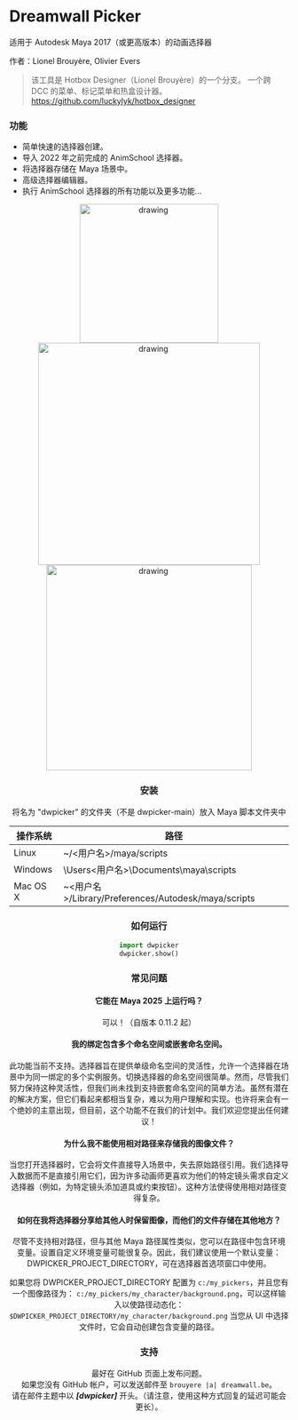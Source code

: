 # Dreamwall Picker

适用于 Autodesk Maya 2017（或更高版本）的动画选择器

作者：Lionel Brouyère, Olivier Evers
> 该工具是 Hotbox Designer（Lionel Brouyère）的一个分支。
> 一个跨 DCC 的菜单、标记菜单和热盒设计器。
> https://github.com/luckylyk/hotbox_designer

### 功能
- 简单快速的选择器创建。
- 导入 2022 年之前完成的 AnimSchool 选择器。
- 将选择器存储在 Maya 场景中。
- 高级选择器编辑器。
- 执行 AnimSchool 选择器的所有功能以及更多功能...
<center><img src="https://raw.githubusercontent.com/DreamWall-Animation/dwpicker/main/screenshots/picker.gif" alt="drawing" align="center" width="250"/> <img src="https://s10.gifyu.com/images/createbuttons.gif" alt="drawing" align="center" width="400"/>
<img src="https://raw.githubusercontent.com/DreamWall-Animation/dwpicker/main/screenshots/editor.gif" alt="drawing" align="center" width="370"/>

### 安装
将名为 "dwpicker" 的文件夹（不是 dwpicker-main）放入 Maya 脚本文件夹中

| 操作系统 | 路径                                                  |
| ------   | ------                                                |
| Linux    | ~/<用户名>/maya/scripts                               |
| Windows  | \Users\<用户名>\Documents\maya\scripts                |
| Mac OS X | ~<用户名>/Library/Preferences/Autodesk/maya/scripts   |

### 如何运行

```python
import dwpicker
dwpicker.show()
```

### 常见问题

#### 它能在 Maya 2025 上运行吗？
可以！（自版本 0.11.2 起）

#### 我的绑定包含多个命名空间或嵌套命名空间。
此功能当前不支持。选择器旨在提供单级命名空间的灵活性，允许一个选择器在场景中为同一绑定的多个实例服务。切换选择器的命名空间很简单。然而，尽管我们努力保持这种灵活性，但我们尚未找到支持嵌套命名空间的简单方法。虽然有潜在的解决方案，但它们看起来都相当复杂，难以为用户理解和实现。也许将来会有一个绝妙的主意出现，但目前，这个功能不在我们的计划中。我们欢迎您提出任何建议！

#### 为什么我不能使用相对路径来存储我的图像文件？
当您打开选择器时，它会将文件直接导入场景中，失去原始路径引用。我们选择导入数据而不是直接引用它们，因为许多动画师更喜欢为他们的特定镜头需求自定义选择器（例如，为特定镜头添加道具或约束按钮）。这种方法使得使用相对路径变得复杂。

#### 如何在我将选择器分享给其他人时保留图像，而他们的文件存储在其他地方？
尽管不支持相对路径，但与其他 Maya 路径属性类似，您可以在路径中包含环境变量。设置自定义环境变量可能很复杂。因此，我们建议使用一个默认变量：DWPICKER_PROJECT_DIRECTORY，可在选择器首选项窗口中使用。

如果您将 DWPICKER_PROJECT_DIRECTORY 配置为 `c:/my_pickers`，并且您有一个图像路径为：
`c:/my_pickers/my_character/background.png`，可以这样输入以使路径动态化：`$DWPICKER_PROJECT_DIRECTORY/my_character/background.png`
当您从 UI 中选择文件时，它会自动创建包含变量的路径。

### 支持
最好在 GitHub 页面上发布问题。\
如果您没有 GitHub 帐户，可以发送邮件至 `brouyere |a| dreamwall.be`。\
请在邮件主题中以 ***[dwpicker]*** 开头。（请注意，使用这种方式回复的延迟可能会更长）。